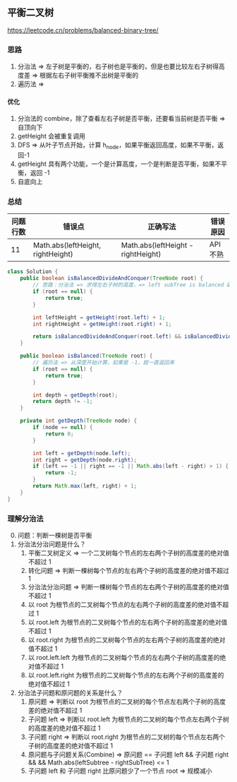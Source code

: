 ## 平衡二叉树

<https://leetcode.cn/problems/balanced-binary-tree/>

### 思路

1. 分治法 => 左子树是平衡的，右子树也是平衡的，但是也要比较左右子树得高度差 => 根据左右子树平衡推不出树是平衡的
2. 遍历法 =>

#### 优化

1. 分治法的 combine，除了查看左右子树是否平衡，还要看当前树是否平衡 => 自顶向下
2. getHeight 会被重复调用
3. DFS => 从叶子节点开始，计算 h<sub>node</sub>，如果平衡返回高度，如果不平衡，返回-1
4. getHeight 具有两个功能，一个是计算高度，一个是判断是否平衡，如果不平衡，返回 -1
5. 自底向上

### 总结

| 问题行数 | 错误点                               | 正确写法                               | 错误原因   |
|------|-----------------------------------|------------------------------------|--------|
| 11   | Math.abs(leftHeight, rightHeight) | Math.abs(leftHeight - rightHeight) | API 不熟 |

```java
class Solution {
    public boolean isBalancedDivideAndConquer(TreeNode root) {
        // 思路：分治法 => 求得左右子树的高度，=> left subTree is balanced & right subTree is balanced & leftHeight rightHeight < 1
        if (root == null) {
            return true;
        }

        int leftHeight = getHeight(root.left) + 1;
        int rightHeight = getHeight(root.right) + 1;

        return isBalancedDivideAndConquer(root.left) && isBalancedDivideAndConquer(root.right) && Math.abs(leftHeight - rightHeight) <= 1;
    }

    public boolean isBalanced(TreeNode root) {
        // 遍历法 => 从深度开始计算，如果是 -1，就一直返回来
        if (root == null) {
            return true;
        }

        int depth = getDepth(root);
        return depth != -1;
    }

    private int getDepth(TreeNode node) {
        if (node == null) {
            return 0;
        }

        int left = getDepth(node.left);
        int right = getDepth(node.right);
        if (left == -1 || right == -1 || Math.abs(left - right) > 1) {
            return -1;
        }
        return Math.max(left, right) + 1;
    }
}
```

### 理解分治法

0. 问题：判断一棵树是否平衡
1. 分治法分治问题是什么？
    1. 平衡二叉树定义 => 一个二叉树每个节点的左右两个子树的高度差的绝对值不超过 1
    2. 转化问题 => 判断一棵树每个节点的左右两个子树的高度差的绝对值不超过 1
    3. 分治法分治问题 => 判断一棵树每个节点的左右两个子树的高度差的绝对值不超过 1
    4. 以 root 为根节点的二叉树每个节点的左右两个子树的高度差的绝对值不超过 1
    5. 以 root.left 为根节点的二叉树每个节点的左右两个子树的高度差的绝对值不超过 1
    6. 以 root.right 为根节点的二叉树每个节点的左右两个子树的高度差的绝对值不超过 1
    7. 以 root.left.left 为根节点的二叉树每个节点的左右两个子树的高度差的绝对值不超过 1
    8. 以 root.left.right 为根节点的二叉树每个节点的左右两个子树的高度差的绝对值不超过 1
2. 分治法子问题和原问题的关系是什么？
    1. 原问题 => 判断以 root 为根节点的二叉树的每个节点左右两个子树的高度差的绝对值不超过 1
    2. 子问题 left => 判断以 root.left 为根节点的二叉树的每个节点左右两个子树的高度差的绝对值不超过 1
    3. 子问题 right => 判断以 root.right 为根节点的二叉树的每个节点左右两个子树的高度差的绝对值不超过 1
    4. 原问题与子问题关系(Combine) => 原问题 == 子问题 left && 子问题 right && && Math.abs(leftSubtree - rightSubTree) <= 1
    5. 子问题 left 和 子问题 right 比原问题少了一个节点 root => 规模减小
